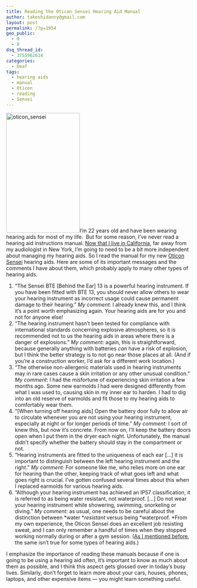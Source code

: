 ```yaml
---
title: Reading the Oticon Sensei Hearing Aid Manual
author: takeshidanny@gmail.com
layout: post
permalink: /?p=1954
geo_public:
  - 0
  - 0
dsq_thread_id:
  - 3755962614
categories:
  - Deaf
tags:
  - hearing aids
  - manual
  - Oticon
  - reading
  - Sensei
---
```

[<img class="alignright size-full wp-image-1956" src="http://www.seitad.com/wp-content/uploads/2014/08/oticon_sensei1.jpg" alt="oticon_sensei" width="200" height="325" />][1]I&#8217;m 22 years old and have been wearing hearing aids for most of my life.  But for some reason, I&#8217;ve never read a hearing aid instructions manual. [Now that I live in California][2], far away from my audiologist in New York, I&#8217;m going to need to be a bit more independent about managing my hearing aids. So I read the manual for my new [Oticon Sensei][3] hearing aids. Here are some of its important messages and the comments I have about them, which probably apply to many other types of hearing aids.

  1. &#8220;The Sensei BTE [Behind the Ear] 13 is a powerful hearing instrument. If you have been fitted with BTE 13, you should never allow others to wear your hearing instrument as incorrect usage could cause permanent damage to their hearing.&#8221; *My comment*: I already knew this, and I think it&#8217;s a point worth emphasizing again. Your hearing aids are for you and not for anyone else!
  2. &#8220;The hearing instrument hasn&#8217;t been tested for compliance with international standards concerning explosive atmospheres, so it is recommended not to us the hearing aids in areas where there is a danger of explosions.&#8221; *My comment*: again, this is straightforward, because generally anything with batteries *can* have a risk of explosion, but I think the better strategy is to not go near those places at all. (And if you&#8217;re a construction worker, I&#8217;d ask for a different work location.)
  3. &#8220;The otherwise non-allergenic materials used in hearing instruments may in rare cases cause a skin irritation or any other unusual condition.&#8221; *My comment*: I had the misfortune of experiencing skin irritation a few months ago. Some new earmolds I had were designed differently from what I was used to, causing skin in my inner ear to harden. I had to dig into an old reserve of earmolds and fit those to my hearing aids to comfortably wear them.
  4. &#8220;[When turning off hearing aids] Open the battery door fully to allow air to circulate whenever you are not using your hearing instrument, especially at night or for longer periods of time.&#8221; *My comment:* I sort of knew this, but now it&#8217;s concrete. From now on, I&#8217;ll keep the battery doors open when I put them in the dryer each night. Unfortunately, the manual didn&#8217;t specify whether the battery should stay in the compartment or not.
  5. &#8220;Hearing instruments are fitted to the uniqueness of each ear [&#8230;] it is important to distinguish between the left hearing instrument and the right.&#8221; *My comment:* For someone like me, who relies more on one ear for hearing than the other, keeping track of what goes left and what goes right is crucial. I&#8217;ve gotten confused several times about this when I replaced earmolds for various hearing aids.
  6. &#8220;Although your hearing instrument has achieved an IP57 classification, it is referred to as being water resistant, not waterproof. [&#8230;] Do not wear your hearing instrument while showering, swimming, snorkeling or diving.&#8221; *My comment:* as usual, one needs to be careful about the distinction between *water **resistant* versus being *waterproof. *From my own experience, the Oticon Sensei does an excellent job resisting sweat, and I can only remember a handful of times when they stopped working normally during or after a gym session. ([As I mentioned before][4], the same isn&#8217;t true for some types of hearing aids.)

I emphasize the importance of reading these manuals because if one is going to be using a hearing aid often, it&#8217;s important to know as much about them as possible, and I think this aspect gets glossed over in today&#8217;s busy lives. Similarly, don&#8217;t forget to learn more about your cars, houses, phones, laptops, and other expensive items &#8212; you might learn something useful.

 [1]: http://www.seitad.com/wp-content/uploads/2014/08/oticon_sensei1.jpg
 [2]: http://seitad.wordpress.com/2014/04/17/im-going-to-berkeley/
 [3]: http://www.oticon.com/products/hearing-aids/children/sensei/about-sensei.aspx
 [4]: http://seitad.wordpress.com/2012/07/18/dont-get-hearing-aids-with-touch-screens/